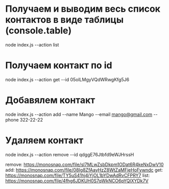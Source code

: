 # Получаем и выводим весь список контактов в виде таблицы (console.table)

node index.js --action list

# Получаем контакт по id

node index.js --action get --id 05olLMgyVQdWRwgKfg5J6

# Добавялем контакт

node index.js --action add --name Mango --email mango@gmail.com --phone 322-22-22

# Удаляем контакт

node index.js --action remove --id qdggE76Jtbfd9eWJHrssH

remove: https://monosnap.com/file/sI7MLwZsbDkpm1ODat6R4keNxDwV10
add: https://monosnap.com/file/08Ig8ZfAayHzZ8WtZaMFieHoFywndc
get: https://monosnap.com/file/TY5uS41hj4iYjOL1bYDwAdRvCFPRY7
list: https://monosnap.com/file/4fhg6JDKUH0S7qWkNCO6pYQlXYDk7V
